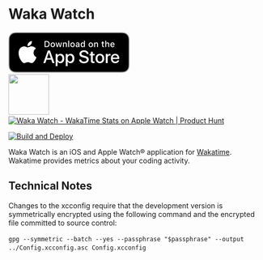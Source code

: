 # Waka Watch

<a href="https://apps.apple.com/us/app/waka-watch/id1607453366" style="vertical-align: top;"> <img src="./App_Store_Badge.svg"/></a>  
<img src="https://tools-qr-production.s3.amazonaws.com/output/apple-toolbox/f8763eccc692e56079f3d459518d7e84/ffcf1aa29fa16f28c6cf3a758e476c39.png" style="width: 80px; height: 80px;">  
<a href="https://www.producthunt.com/posts/waka-watch?utm_source=badge-featured&utm_medium=badge&utm_souce=badge-waka&#0045;watch" target="_blank"><img src="https://api.producthunt.com/widgets/embed-image/v1/featured.svg?post_id=355109&theme=dark" alt="Waka&#0032;Watch - WakaTime&#0032;Stats&#0032;on&#0032;Apple&#0032;Watch | Product Hunt" style="width: 250px; height: 54px;" width="250" height="54" /></a>

[![Build and Deploy](https://github.com/uioporqwerty/waka-watch/actions/workflows/build.yml/badge.svg)](https://github.com/uioporqwerty/waka-watch/actions/workflows/build.yml)

Waka Watch is an iOS and Apple Watch® application for [Wakatime](https://wakatime.com). Wakatime provides metrics about your coding activity.

## Technical Notes

Changes to the xcconfig require that the development version is symmetrically encrypted using the following command and the encrypted file committed to source control:

`gpg --symmetric --batch --yes --passphrase "$passphrase" --output ../Config.xcconfig.asc Config.xcconfig `
